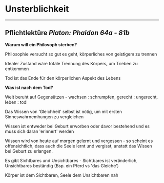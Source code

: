 # Unsterblichkeit
-------
## Pflichtlektüre *Platon: Phaidon 64a - 81b*

**Warum will ein Philosoph sterben?**

Philosophie versucht so gut es geht, körperliches von geistigem zu trennen

Idealer Zustand wäre totale Trennung des Körpers, um Trieben zu entkommen

Tod ist das Ende für den körperlichen Aspekt des Lebens

**Was ist nach dem Tod?**

Welt beruht auf Gegensätzen - wachsen : schrumpfen, gerecht : ungerecht, leben : tod

Das Wissen von 'Gleichheit' selbst ist nötig, um mit ersten Sinneswahrnemhungen zu vergleichen

Wissen ist entweder bei Geburt erworben oder davor bestehend und es muss sich daran 'erinnert' werden

Wissen wird von heute auf morgen gelernt und vergessen - so scheint es offensichtlich, dass auch die Seele lernt und vergisst, anstatt das Wissen bei Geburt zu erlangen.

Es gibt Sichtbares und Unsichtbares - Sichtbares ist veränderlich, Unsichtbares beständig (Bsp. ein Pferd vs 'das Gleiche')

Körper ist dem Sichtbaren, Seele dem Unsichtbaren nah
